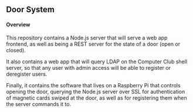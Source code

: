 Door System
-----------

#### Overview

This repository contains a Node.js server that will serve a web app frontend, as well as being a REST server for the state of a door (open or closed).

It also contains a web app that will query LDAP on the Computer Club shell server, so that any user with admin access will be able to register or deregister users.

Finally, it contains the software that lives on a Raspberry Pi that controls opening the door, querying the Node.js server over SSL for authentication of magnetic cards swiped at the door, as well as for registering them when the server commands it to.


